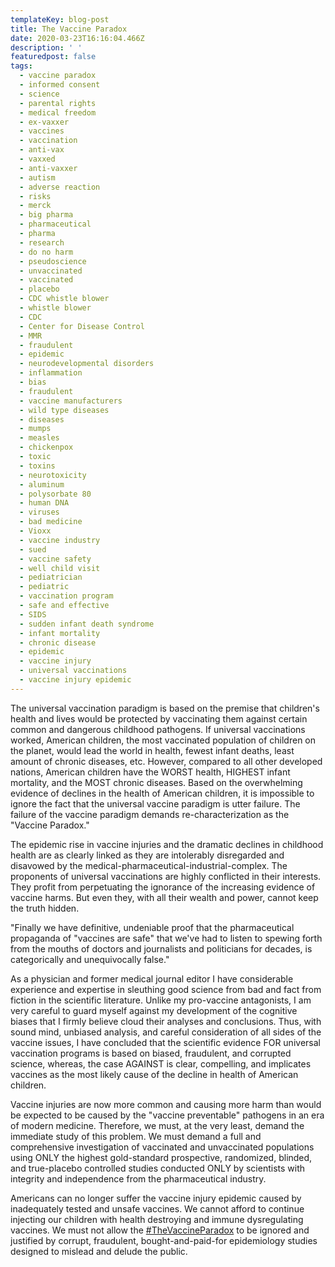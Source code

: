 ```yaml
---
templateKey: blog-post
title: The Vaccine Paradox
date: 2020-03-23T16:16:04.466Z
description: ' '
featuredpost: false
tags:
  - vaccine paradox
  - informed consent
  - science
  - parental rights
  - medical freedom
  - ex-vaxxer
  - vaccines
  - vaccination
  - anti-vax
  - vaxxed
  - anti-vaxxer
  - autism
  - adverse reaction
  - risks
  - merck
  - big pharma
  - pharmaceutical
  - pharma
  - research
  - do no harm
  - pseudoscience
  - unvaccinated
  - vaccinated
  - placebo
  - CDC whistle blower
  - whistle blower
  - CDC
  - Center for Disease Control
  - MMR
  - fraudulent
  - epidemic
  - neurodevelopmental disorders
  - inflammation
  - bias
  - fraudulent
  - vaccine manufacturers
  - wild type diseases
  - diseases
  - mumps
  - measles
  - chickenpox
  - toxic
  - toxins
  - neurotoxicity
  - aluminum
  - polysorbate 80
  - human DNA
  - viruses
  - bad medicine
  - Vioxx
  - vaccine industry
  - sued
  - vaccine safety
  - well child visit
  - pediatrician
  - pediatric
  - vaccination program
  - safe and effective
  - SIDS
  - sudden infant death syndrome
  - infant mortality
  - chronic disease
  - epidemic
  - vaccine injury
  - universal vaccinations
  - vaccine injury epidemic
---
```

<!--StartFragment-->

The universal vaccination paradigm is based on the premise that children's health and lives would be protected by vaccinating them against certain common and dangerous childhood pathogens. If universal vaccinations worked, American children, the most vaccinated population of children on the planet, would lead the world in health, fewest infant deaths, least amount of chronic diseases, etc. However, compared to all other developed nations, American children have the WORST health, HIGHEST infant mortality, and the MOST chronic diseases. Based on the overwhelming evidence of declines in the health of American children, it is impossible to ignore the fact that the universal vaccine paradigm is utter failure. The failure of the vaccine paradigm demands re-characterization as the "Vaccine Paradox."

The epidemic rise in vaccine injuries and the dramatic declines in childhood health are as clearly linked as they are intolerably disregarded and disavowed by the medical-pharmaceutical-industrial-complex. The proponents of universal vaccinations are highly conflicted in their interests. They profit from perpetuating the ignorance of the increasing evidence of vaccine harms. But even they, with all their wealth and power, cannot keep the truth hidden.

"Finally we have definitive, undeniable proof that the pharmaceutical propaganda of "vaccines are safe" that we've had to listen to spewing forth from the mouths of doctors and journalists and politicians for decades, is categorically and unequivocally false."

As a physician and former medical journal editor I have considerable experience and expertise in sleuthing good science from bad and fact from fiction in the scientific literature. Unlike my pro-vaccine antagonists, I am very careful to guard myself against my development of the cognitive biases that I firmly believe cloud their analyses and conclusions. Thus, with sound mind, unbiased analysis, and careful consideration of all sides of the vaccine issues, I have concluded that the scientific evidence FOR universal vaccination programs is based on biased, fraudulent, and corrupted science, whereas, the case AGAINST is clear, compelling, and implicates vaccines as the most likely cause of the decline in health of American children.

Vaccine injuries are now more common and causing more harm than would be expected to be caused by the "vaccine preventable" pathogens in an era of modern medicine. Therefore, we must, at the very least, demand the immediate study of this problem. We must demand a full and comprehensive investigation of vaccinated and unvaccinated populations using ONLY the highest gold-standard prospective, randomized, blinded, and true-placebo controlled studies conducted ONLY by scientists with integrity and independence from the pharmaceutical industry.

Americans can no longer suffer the vaccine injury epidemic caused by inadequately tested and unsafe vaccines. We cannot afford to continue injecting our children with health destroying and immune dysregulating vaccines. We must not allow the [\#TheVaccineParadox](https://www.facebook.com/hashtag/thevaccineparadox?source=feed_text&epa=HASHTAG) to be ignored and justified by corrupt, fraudulent, bought-and-paid-for epidemiology studies designed to mislead and delude the public.

<!--EndFragment-->